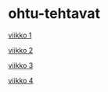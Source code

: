 # ohtu-tehtavat

[viikko 1](https://github.com/iisu36/ohtu-tehtavat/tree/main/viikko1)

[viikko 2](https://github.com/iisu36/ohtu-tehtavat/tree/main/viikko2)

[viikko 3](https://github.com/iisu36/ohtu-tehtavat/tree/main/viikko3)

[viikko 4](https://github.com/iisu36/ohtu-tehtavat/tree/main/viikko4)
